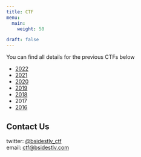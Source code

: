 ```yaml
---
title: CTF
menu:
  main:
    weight: 50

draft: false
---
```


You can find all details for the previous CTFs below

* [2022](2022)
* [2021](2021)
* [2020](2020)
* [2019](2019)
* [2018](2018)
* 2017
* [2016](2016)

## Contact Us

twitter: [@bsidestlv_ctf](https://twitter.com/BSidesTLV_CTF)  
email: [ctf@bsidestlv.com](mailto:ctf@bsidestlv.com)
